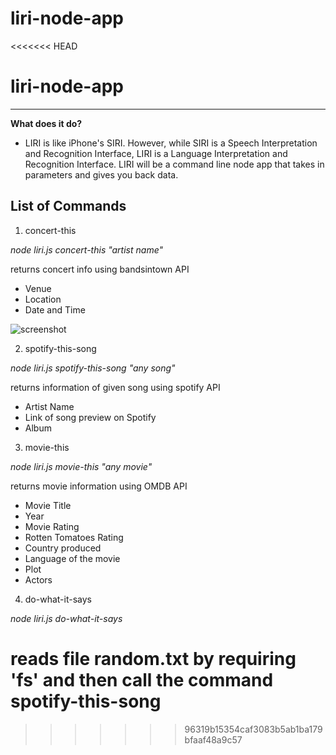 # liri-node-app
<<<<<<< HEAD
# liri-node-app

***

**What does it do?** 
* LIRI is like iPhone's SIRI. However, while SIRI is a Speech Interpretation and Recognition Interface, LIRI is a Language Interpretation and Recognition Interface. LIRI will be a command line node app that takes in parameters and gives you back data.

## List of Commands

1. concert-this

*node liri.js concert-this "artist name"*
 
 returns concert info using bandsintown API
 * Venue
 * Location
 * Date and Time
 
 ![screenshot](/images/concert-this.jpg?raw=true "Optional Title")

2. spotify-this-song

*node liri.js spotify-this-song "any song"*

returns information of given song using spotify API
* Artist Name
* Link of song preview on Spotify
* Album

3. movie-this

*node liri.js movie-this "any movie"*

returns movie information using OMDB API

* Movie Title
* Year
* Movie Rating
* Rotten Tomatoes Rating
* Country produced
* Language of the movie 
* Plot
* Actors

4. do-what-it-says

*node liri.js do-what-it-says*

reads file random.txt by requiring 'fs' and then call the command spotify-this-song
=======

>>>>>>> 96319b15354caf3083b5ab1ba179bfaaf48a9c57

